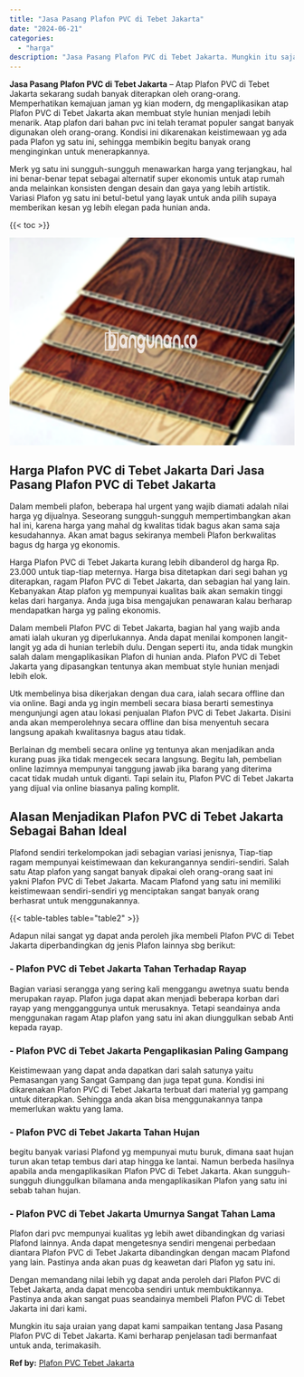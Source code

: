 ```yaml
---
title: "Jasa Pasang Plafon PVC di Tebet Jakarta"
date: "2024-06-21"
categories: 
  - "harga"
description: "Jasa Pasang Plafon PVC di Tebet Jakarta. Mungkin itu saja uraian yang dapat kami sampaikan tentang Jasa Pasang Plafon PVC di Tebet Jakarta. Kami berharap pen..."
---
```


**Jasa Pasang Plafon PVC di Tebet Jakarta** – Atap Plafon PVC di Tebet Jakarta sekarang sudah banyak diterapkan oleh orang-orang. Memperhatikan kemajuan jaman yg kian modern, dg mengaplikasikan atap Plafon PVC di Tebet Jakarta akan membuat style hunian menjadi lebih menarik. Atap plafon dari bahan pvc ini telah teramat populer sangat banyak digunakan oleh orang-orang. Kondisi ini dikarenakan keistimewaan yg ada pada Plafon yg satu ini, sehingga membikin begitu banyak orang menginginkan untuk menerapkannya.

Merk yg satu ini sungguh-sungguh menawarkan harga yang terjangkau, hal ini benar-benar tepat sebagai alternatif super ekonomis untuk atap rumah anda melainkan konsisten dengan desain dan gaya yang lebih artistik. Variasi Plafon yg satu ini betul-betul yang layak untuk anda pilih supaya memberikan kesan yg lebih elegan pada hunian anda.

{{< toc >}}

![Jasa Pasang Plafon PVC di Tebet Jakarta](/images/flafond-pvc-murah04.png)

## Harga Plafon PVC di Tebet Jakarta Dari Jasa Pasang Plafon PVC di Tebet Jakarta

Dalam membeli plafon, beberapa hal urgent yang wajib diamati adalah nilai harga yg dijualnya. Seseorang sungguh-sungguh mempertimbangkan akan hal ini, karena harga yang mahal dg kwalitas tidak bagus akan sama saja kesudahannya. Akan amat bagus sekiranya membeli Plafon berkwalitas bagus dg harga yg ekonomis.

Harga Plafon PVC di Tebet Jakarta kurang lebih dibanderol dg harga Rp. 23.000 untuk tiap-tiap meternya. Harga bisa ditetapkan dari segi bahan yg diterapkan, ragam Plafon PVC di Tebet Jakarta, dan sebagian hal yang lain. Kebanyakan Atap plafon yg mempunyai kualitas baik akan semakin tinggi kelas dari harganya. Anda juga bisa mengajukan penawaran kalau berharap mendapatkan harga yg paling ekonomis.

Dalam membeli Plafon PVC di Tebet Jakarta, bagian hal yang wajib anda amati ialah ukuran yg diperlukannya. Anda dapat menilai komponen langit-langit yg ada di hunian terlebih dulu. Dengan seperti itu, anda tidak mungkin salah dalam mengaplikasikan Plafon di hunian anda. Plafon PVC di Tebet Jakarta yang dipasangkan tentunya akan membuat style hunian menjadi lebih elok.

Utk membelinya bisa dikerjakan dengan dua cara, ialah secara offline dan via online. Bagi anda yg ingin membeli secara biasa berarti semestinya mengunjungi agen atau lokasi penjualan Plafon PVC di Tebet Jakarta. Disini anda akan memperolehnya secara offline dan bisa menyentuh secara langsung apakah kwalitasnya bagus atau tidak.

Berlainan dg membeli secara online yg tentunya akan menjadikan anda kurang puas jika tidak mengecek secara langsung. Begitu lah, pembelian online lazimnya mempunyai tanggung jawab jika barang yang diterima cacat tidak mudah untuk diganti. Tapi selain itu, Plafon PVC di Tebet Jakarta yang dijual via online biasanya paling komplit.

## Alasan Menjadikan Plafon PVC di Tebet Jakarta Sebagai Bahan Ideal

Plafond sendiri terkelompokan jadi sebagian variasi jenisnya, Tiap-tiap ragam mempunyai keistimewaan dan kekurangannya sendiri-sendiri. Salah satu Atap plafon yang sangat banyak dipakai oleh orang-orang saat ini yakni Plafon PVC di Tebet Jakarta. Macam Plafond yang satu ini memiliki keistimewaan sendiri-sendiri yg menciptakan sangat banyak orang berhasrat untuk menggunakannya.

{{< table-tables table="table2" >}}

Adapun nilai sangat yg dapat anda peroleh jika membeli Plafon PVC di Tebet Jakarta diperbandingkan dg jenis Plafon lainnya sbg berikut:

### \- Plafon PVC di Tebet Jakarta Tahan Terhadap Rayap

Bagian variasi serangga yang sering kali menggangu awetnya suatu benda merupakan rayap. Plafon juga dapat akan menjadi beberapa korban dari rayap yang mengganggunya untuk merusaknya. Tetapi seandainya anda menggunakan ragam Atap plafon yang satu ini akan diunggulkan sebab Anti kepada rayap.

### \- Plafon PVC di Tebet Jakarta Pengaplikasian Paling Gampang

Keistimewaan yang dapat anda dapatkan dari salah satunya yaitu Pemasangan yang Sangat Gampang dan juga tepat guna. Kondisi ini dikarenakan Plafon PVC di Tebet Jakarta terbuat dari material yg gampang untuk diterapkan. Sehingga anda akan bisa menggunakannya tanpa memerlukan waktu yang lama.

### \- Plafon PVC di Tebet Jakarta Tahan Hujan

begitu banyak variasi Plafond yg mempunyai mutu buruk, dimana saat hujan turun akan tetap tembus dari atap hingga ke lantai. Namun berbeda hasilnya apabila anda mengaplikasikan Plafon PVC di Tebet Jakarta. Akan sungguh-sungguh diunggulkan bilamana anda mengaplikasikan Plafon yang satu ini sebab tahan hujan.

### \- Plafon PVC di Tebet Jakarta Umurnya Sangat Tahan Lama

Plafon dari pvc mempunyai kualitas yg lebih awet dibandingkan dg variasi Plafond lainnya. Anda dapat mengetesnya sendiri mengenai perbedaan diantara Plafon PVC di Tebet Jakarta dibandingkan dengan macam Plafond yang lain. Pastinya anda akan puas dg keawetan dari Plafon yg satu ini.

Dengan memandang nilai lebih yg dapat anda peroleh dari Plafon PVC di Tebet Jakarta, anda dapat mencoba sendiri untuk membuktikannya. Pastinya anda akan sangat puas seandainya membeli Plafon PVC di Tebet Jakarta ini dari kami.

Mungkin itu saja uraian yang dapat kami sampaikan tentang Jasa Pasang Plafon PVC di Tebet Jakarta. Kami berharap penjelasan tadi bermanfaat untuk anda, terimakasih.

**Ref by:** [Plafon PVC Tebet Jakarta](https://id.wikipedia.org/wiki/Plafon)
